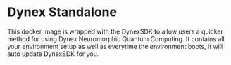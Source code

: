 # Dynex Standalone

This docker image is wrapped with the DynexSDK to allow users a quicker method for using Dynex Neuromorphic Quantum Computing. It contains all your environment setup as well as everytime the environment boots, it will auto update DynexSDK for you.
